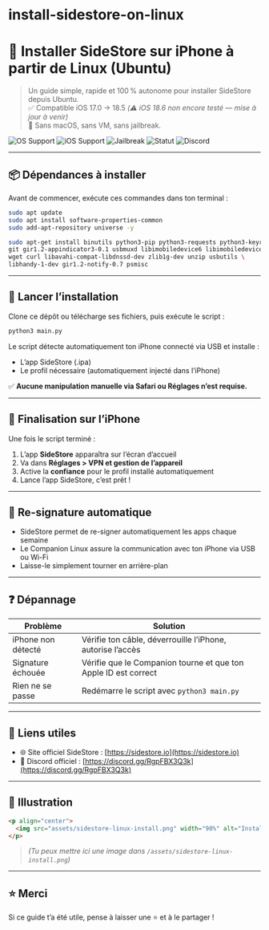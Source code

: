 # install-sidestore-on-linux
# 🐧 Installer SideStore sur iPhone à partir de Linux (Ubuntu)

> Un guide simple, rapide et 100 % autonome pour installer SideStore depuis Ubuntu.  
> ✅ Compatible iOS 17.0 → 18.5 *(⚠️ iOS 18.6 non encore testé — mise à jour à venir)*  
> 🔧 Sans macOS, sans VM, sans jailbreak.

![OS Support](https://img.shields.io/badge/OS-Linux%20(Ubuntu%2022.04%2B)-orange)
![iOS Support](https://img.shields.io/badge/iOS-17.0--18.5-green)
![Jailbreak](https://img.shields.io/badge/jailbreak-non%20requis-blue)
![Statut](https://img.shields.io/badge/statut-fonctionnel-brightgreen)
![Discord](https://img.shields.io/discord/1120610893288335490?label=SideStore%20Discord&logo=discord)

---

## 📦 Dépendances à installer

Avant de commencer, exécute ces commandes dans ton terminal :

```bash
sudo apt update
sudo apt install software-properties-common
sudo add-apt-repository universe -y

sudo apt-get install binutils python3-pip python3-requests python3-keyring \
git gir1.2-appindicator3-0.1 usbmuxd libimobiledevice6 libimobiledevice-utils \
wget curl libavahi-compat-libdnssd-dev zlib1g-dev unzip usbutils \
libhandy-1-dev gir1.2-notify-0.7 psmisc
```

---

## 🚀 Lancer l’installation

Clone ce dépôt ou télécharge ses fichiers, puis exécute le script :

```bash
python3 main.py
```

Le script détecte automatiquement ton iPhone connecté via USB et installe :

- L’app SideStore (.ipa)
- Le profil nécessaire (automatiquement injecté dans l’iPhone)

✅ **Aucune manipulation manuelle via Safari ou Réglages n’est requise.**

---

## 📱 Finalisation sur l’iPhone

Une fois le script terminé :

1. L’app **SideStore** apparaîtra sur l’écran d’accueil  
2. Va dans **Réglages > VPN et gestion de l’appareil**  
3. Active la **confiance** pour le profil installé automatiquement  
4. Lance l’app SideStore, c’est prêt !

---

## 🔁 Re-signature automatique

- SideStore permet de re-signer automatiquement les apps chaque semaine  
- Le Companion Linux assure la communication avec ton iPhone via USB ou Wi-Fi  
- Laisse-le simplement tourner en arrière-plan

---

## ❓ Dépannage

| Problème                  | Solution                                                   |
|---------------------------|------------------------------------------------------------|
| iPhone non détecté        | Vérifie ton câble, déverrouille l’iPhone, autorise l’accès |
| Signature échouée         | Vérifie que le Companion tourne et que ton Apple ID est correct |
| Rien ne se passe          | Redémarre le script avec `python3 main.py`                |

---

## 💬 Liens utiles

- 🌐 Site officiel SideStore : [https://sidestore.io](https://sidestore.io)  
- 💬 Discord officiel : [https://discord.gg/RgpFBX3Q3k](https://discord.gg/RgpFBX3Q3k)

---

## 📸 Illustration

```markdown
<p align="center">
  <img src="assets/sidestore-linux-install.png" width="90%" alt="Installation SideStore Linux">
</p>
```

> *(Tu peux mettre ici une image dans `/assets/sidestore-linux-install.png`)*

---

## ⭐️ Merci

Si ce guide t’a été utile, pense à laisser une ⭐️ et à le partager !
